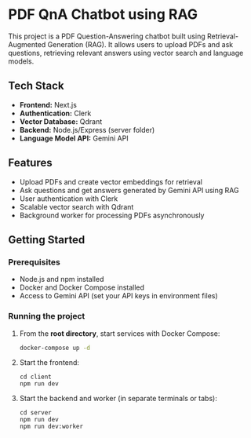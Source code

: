 # PDF QnA Chatbot using RAG

This project is a PDF Question-Answering chatbot built using Retrieval-Augmented Generation (RAG). It allows users to upload PDFs and ask questions, retrieving relevant answers using vector search and language models.

## Tech Stack

- **Frontend:** Next.js  
- **Authentication:** Clerk  
- **Vector Database:** Qdrant  
- **Backend:** Node.js/Express (server folder)  
- **Language Model API:** Gemini API  

## Features

- Upload PDFs and create vector embeddings for retrieval  
- Ask questions and get answers generated by Gemini API using RAG  
- User authentication with Clerk  
- Scalable vector search with Qdrant  
- Background worker for processing PDFs asynchronously  

## Getting Started

### Prerequisites

- Node.js and npm installed  
- Docker and Docker Compose installed  
- Access to Gemini API (set your API keys in environment files)  

### Running the project

1. From the **root directory**, start services with Docker Compose:

   ```bash
   docker-compose up -d
   ```

2. Start the frontend:
    ```
    cd client
    npm run dev
    ```
3. Start the backend and worker (in separate terminals or tabs):
    ```
    cd server
    npm run dev
    npm run dev:worker
    ```
